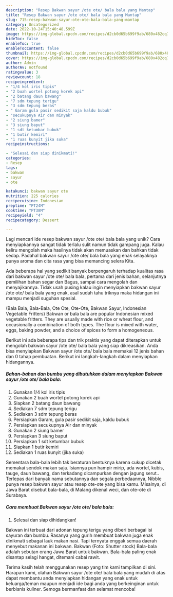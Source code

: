```yaml
---
description: "Resep Bakwan sayur /ote ote/ bala bala yang Mantap"
title: "Resep Bakwan sayur /ote ote/ bala bala yang Mantap"
slug: 715-resep-bakwan-sayur-ote-ote-bala-bala-yang-mantap
category: Uncategorized
date: 2022-10-24T15:40:48.599Z
image: https://img-global.cpcdn.com/recipes/d2cb0d65b699f9ab/680x482cq70/bakwan-sayur-ote-ote-bala-bala-foto-resep-utama.jpg
hideToc: false
enableToc: true
enableTocContent: false
thumbnail: https://img-global.cpcdn.com/recipes/d2cb0d65b699f9ab/680x482cq70/bakwan-sayur-ote-ote-bala-bala-foto-resep-utama.jpg
cover: https://img-global.cpcdn.com/recipes/d2cb0d65b699f9ab/680x482cq70/bakwan-sayur-ote-ote-bala-bala-foto-resep-utama.jpg
author: Admin
authorAv: notfound
ratingvalue: 3
reviewcount: 18
recipeingredient:
- "1/4 kol iris tipis"
- "2 buah wortel potong korek api"
- "2 batang daun bawang"
- "7 sdm tepung terigu"
- "3 sdm tepung beras"
- " Garam gula pasir sedikit saja kaldu bubuk"
- "secukupnya Air dan minyak"
- "2 siung bamer"
- "3 siung baput"
- "1 sdt ketumbar bubuk"
- "1 butir kemiri"
- "1 ruas kunyit jika suka"
recipeinstructions:

- "Selesai dan siap dinikmati!"
categories:
- Resep
tags:
- bakwan
- sayur
- ote

katakunci: bakwan sayur ote 
nutrition: 225 calories
recipecuisine: Indonesian
preptime: "PT24M"
cooktime: "PT38M"
recipeyield: "4"
recipecategory: Dessert

---
```





Lagi mencari ide resep bakwan sayur /ote ote/ bala bala yang unik? Cara menyiapkannya sangat tidak terlalu sulit namun tidak gampang juga. Kalau keliru mengolah maka hasilnya tidak akan memuaskan dan bahkan tidak sedap. Padahal bakwan sayur /ote ote/ bala bala yang enak selayaknya punya aroma dan cita rasa yang bisa memancing selera Kita.





Ada beberapa hal yang sedikit banyak berpengaruh terhadap kualitas rasa dari bakwan sayur /ote ote/ bala bala, pertama dari jenis bahan, selanjutnya pemilihan bahan segar dan Bagus, sampai cara mengolah dan menyajikannya. Tidak usah pusing kalau ingin menyiapkan bakwan sayur /ote ote/ bala bala yang enak,      asal sudah tahu triknya maka hidangan ini mampu menjadi suguhan spesial.














(Bala Bala, Bala-Bala, Ote Ote, Ote-Ote, Bakwan Sayur, Indonesian Vegetable Fritters) Bakwan or bala bala are popular Indonesian mixed vegetable fritters. They are usually made with rice or wheat flour, and occasionally a combination of both types. The flour is mixed with water, eggs, baking powder, and a choice of spices to form a homogeneous.






Berikut ini ada beberapa tips dan trik praktis yang dapat diterapkan untuk mengolah bakwan sayur /ote ote/ bala bala yang siap dikreasikan. Anda bisa menyiapkan Bakwan sayur /ote ote/ bala bala memakai 12 jenis bahan dan 0 tahap pembuatan. Berikut ini langkah-langkah dalam menyiapkan hidangannya.

<!--inarticleads1-->

##### Bahan-bahan dan bumbu yang dibutuhkan dalam menyiapkan Bakwan sayur /ote ote/ bala bala:

1. Gunakan 1/4 kol iris tipis
1. Gunakan 2 buah wortel potong korek api
1. Siapkan 2 batang daun bawang
1. Sediakan 7 sdm tepung terigu
1. Sediakan 3 sdm tepung beras
1. Persiapkan  Garam, gula pasir sedikit saja, kaldu bubuk
1. Persiapkan secukupnya Air dan minyak
1. Gunakan 2 siung bamer
1. Persiapkan 3 siung baput
1. Persiapkan 1 sdt ketumbar bubuk
1. Siapkan 1 butir kemiri
1. Sediakan 1 ruas kunyit (jika suka)


Sementara bala-bala lebih tak beraturan bentuknya karena cukup dicetak memakai sendok makan saja. Isiannya pun hampir mirip, ada wortel, kubis, tauge, daun bawang, dan terkadang dicampurkan dengan jagung serut.. Terlepas dari banyak nama sebutannya dan segala perbedaannya, Nibble punya resep bakwan sayur atau resep ote-ote yang bisa kamu. Misalnya, di Jawa Barat disebut bala-bala, di Malang dikenal weci, dan ote-ote di Surabaya. 

<!--inarticleads2-->

##### Cara membuat Bakwan sayur /ote ote/ bala bala:


1. Selesai dan siap dihidangkan!

Bakwan ini terbuat dari adonan tepung terigu yang diberi berbagai isi sayuran dan bumbu. Rasanya yang gurih membuat bakwan juga enak dinikmati sebagai lauk makan nasi. Tapi ternyata enggak semua daerah menyebut makanan ini bakwan. Bakwan (Foto: Shutter stock) Bala-bala adalah sebutan orang Jawa Barat untuk bakwan. Bala-bala paling enak disantap selagi hangat, ditemani cabai rawit. 

Terima kasih telah menggunakan resep yang tim kami tampilkan di sini. Harapan kami, olahan Bakwan sayur /ote ote/ bala bala yang mudah di atas dapat membantu anda menyiapkan hidangan yang enak untuk keluarga/teman maupun menjadi ide bagi anda yang berkeinginan untuk berbisnis kuliner. Semoga bermanfaat dan selamat mencoba!
